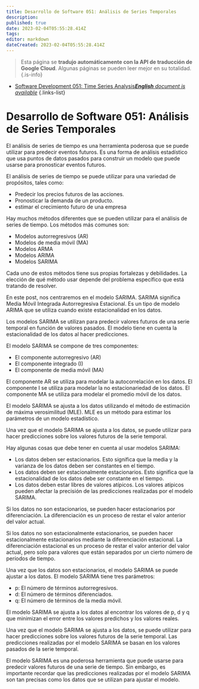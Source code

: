 ```yaml
---
title: Desarrollo de Software 051: Análisis de Series Temporales
description: 
published: true
date: 2023-02-04T05:55:28.414Z
tags: 
editor: markdown
dateCreated: 2023-02-04T05:55:28.414Z
---
```


> Esta página se **tradujo automáticamente con la API de traducción de Google Cloud**.
Algunas páginas se pueden leer mejor en su totalidad.{.is-info}



- [Software Development 051: Time Series Analysis***English** document is available*](/en/Knowledge-base/Software-Development/Learning/software-development-051-time-series-analysis)
{.links-list}


# Desarrollo de Software 051: Análisis de Series Temporales

El análisis de series de tiempo es una herramienta poderosa que se puede utilizar para predecir eventos futuros. Es una forma de análisis estadístico que usa puntos de datos pasados para construir un modelo que puede usarse para pronosticar eventos futuros.

El análisis de series de tiempo se puede utilizar para una variedad de propósitos, tales como:

- Predecir los precios futuros de las acciones.
- Pronosticar la demanda de un producto.
- estimar el crecimiento futuro de una empresa

Hay muchos métodos diferentes que se pueden utilizar para el análisis de series de tiempo. Los métodos más comunes son:

- Modelos autorregresivos (AR)
- Modelos de media móvil (MA)
- Modelos ARMA
- Modelos ARIMA
- Modelos SARIMA

Cada uno de estos métodos tiene sus propias fortalezas y debilidades. La elección de qué método usar depende del problema específico que está tratando de resolver.

En este post, nos centraremos en el modelo SARIMA. SARIMA significa Media Móvil Integrada Autorregresiva Estacional. Es un tipo de modelo ARIMA que se utiliza cuando existe estacionalidad en los datos.

Los modelos SARIMA se utilizan para predecir valores futuros de una serie temporal en función de valores pasados. El modelo tiene en cuenta la estacionalidad de los datos al hacer predicciones.

El modelo SARIMA se compone de tres componentes:

- El componente autorregresivo (AR)
- El componente integrado (I)
- El componente de media móvil (MA)

El componente AR se utiliza para modelar la autocorrelación en los datos. El componente I se utiliza para modelar la no estacionariedad de los datos. El componente MA se utiliza para modelar el promedio móvil de los datos.

El modelo SARIMA se ajusta a los datos utilizando el método de estimación de máxima verosimilitud (MLE). MLE es un método para estimar los parámetros de un modelo estadístico.

Una vez que el modelo SARIMA se ajusta a los datos, se puede utilizar para hacer predicciones sobre los valores futuros de la serie temporal.

Hay algunas cosas que debe tener en cuenta al usar modelos SARIMA:

- Los datos deben ser estacionarios. Esto significa que la media y la varianza de los datos deben ser constantes en el tiempo.
- Los datos deben ser estacionalmente estacionarios. Esto significa que la estacionalidad de los datos debe ser constante en el tiempo.
- Los datos deben estar libres de valores atípicos. Los valores atípicos pueden afectar la precisión de las predicciones realizadas por el modelo SARIMA.

Si los datos no son estacionarios, se pueden hacer estacionarios por diferenciación. La diferenciación es un proceso de restar el valor anterior del valor actual.

Si los datos no son estacionalmente estacionarios, se pueden hacer estacionalmente estacionarios mediante la diferenciación estacional. La diferenciación estacional es un proceso de restar el valor anterior del valor actual, pero solo para valores que están separados por un cierto número de períodos de tiempo.

Una vez que los datos son estacionarios, el modelo SARIMA se puede ajustar a los datos. El modelo SARIMA tiene tres parámetros:

- p: El número de términos autorregresivos.
- d: El número de términos diferenciados.
- q: El número de términos de la media móvil.

El modelo SARIMA se ajusta a los datos al encontrar los valores de p, d y q que minimizan el error entre los valores predichos y los valores reales.

Una vez que el modelo SARIMA se ajusta a los datos, se puede utilizar para hacer predicciones sobre los valores futuros de la serie temporal. Las predicciones realizadas por el modelo SARIMA se basan en los valores pasados de la serie temporal.

El modelo SARIMA es una poderosa herramienta que puede usarse para predecir valores futuros de una serie de tiempo. Sin embargo, es importante recordar que las predicciones realizadas por el modelo SARIMA son tan precisas como los datos que se utilizan para ajustar el modelo.